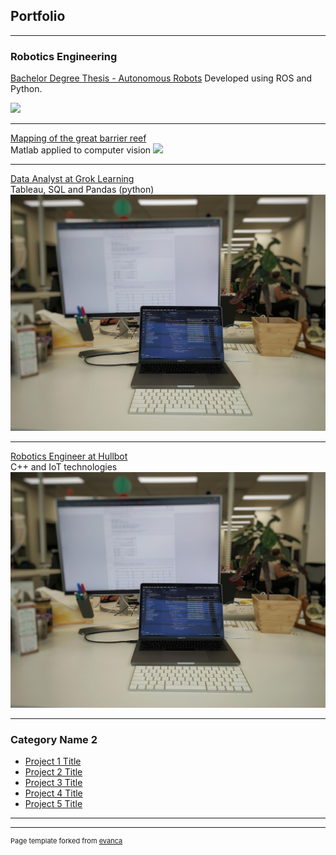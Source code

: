 ## Portfolio

---

### Robotics Engineering

[Bachelor Degree Thesis - Autonomous Robots](/sub_pages/sub_pages/bachelor_thesis.md)
Developed using ROS and Python.
  
<img src="images/thesis_ball_following.gif?raw=true"/>

---
[Mapping of the great barrier reef](/sub_pages/great_coral_reef.md)  
Matlab applied to computer vision
<img src="images/the_final_countdown.gif?raw=true"/>

---
[Data Analyst at Grok Learning](/sub_pages/grok_learning.md)  
Tableau, SQL and Pandas (python)
<img src="images/dummy_thumbnail.jpeg?raw=true"/>

---
[Robotics Engineer at Hullbot](/sub_pages/hullbot.md)  
C++ and IoT technologies
<img src="images/dummy_thumbnail.jpeg?raw=true"/>

---


### Category Name 2

- [Project 1 Title](http://example.com/)
- [Project 2 Title](http://example.com/)
- [Project 3 Title](http://example.com/)
- [Project 4 Title](http://example.com/)
- [Project 5 Title](http://example.com/)

---




---
<p style="font-size:11px">Page template forked from <a href="https://github.com/evanca/quick-portfolio">evanca</a></p>
<!-- Remove above link if you don't want to attibute -->

